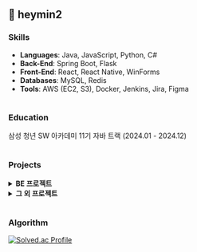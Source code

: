 ## 💭 heymin2


### Skills
- **Languages**: Java, JavaScript, Python, C#
- **Back-End**: Spring Boot, Flask
- **Front-End**: React, React Native, WinForms
- **Databases**: MySQL, Redis
- **Tools**: AWS (EC2, S3), Docker, Jenkins, Jira, Figma

#

### Education
삼성 청년 SW 아카데미 11기 자바 트랙 (2024.01 - 2024.12)
  
#

### Projects

<details>
   <summary><strong>BE 프로젝트</strong></summary>
  
| 프로젝트명 | 설명 | 기간 | 인원 | 역할 |
|-----------|--------------------------------------------------------|-------------------------------|----|---|
| [pawly](https://github.com/six-star-104/pawly) | AR기반 롤링페이퍼 서비스 | 2024.10.14 ~ 2024.11.19 | 6명 | BE |
| [맘대로: 당신의 마음이 가는대로](https://github.com/mam-daero/mamdaero) | WebRTC 기반 실시간 비대면 상담 플랫폼 | 2024.07.02 ~ 2024.08.16 | 7명 | BE |
| [개집: 개인간 집거래](https://github.com/heymin2/WhereIsMyHome) | 아파트 실거래가 조회 및 매물 공유 플랫폼 | 2024.05.13 ~ 2024.05.24 | 2명 | BE |
</details>


<details>
   <summary><strong>그 외 프로젝트</strong></summary>
  
| 프로젝트명 | 설명 | 기간 | 인원 | 역할 |
|-----------|--------------------------------------------------------|-------------------------------|----|---|
| [맘대로: 당신의 마음이 가는대로](https://github.com/mam-daero/mamdaero) | WebRTC 기반 실시간 비대면 상담 플랫폼 | 2024.07.02 ~ 2024.08.16 | 7명 | BE |
| [피노키오](https://github.com/Voice-Phishing-Detection-App/Client2) | 통화 내용을 분석하여 보이스피싱을 탐지하고 사용자에게 알림을 제공하는 앱 | 2023.05 ~ 2023.11 | 5명 | FE |
| [yolov5를 이용한 얼굴 인식](https://github.com/heymin2/yolov5s_faceInfo) | 얼굴 인식을 통해 사무실 출입 통계를 산출하는 서비스 | 2023.01 ~ 2023.02 | 1명 | BE, FE, AI |
</details>


#

### Algorithm
[![Solved.ac Profile](http://mazassumnida.wtf/api/v2/generate_badge?boj=13131325)](https://solved.ac/13131325/)

